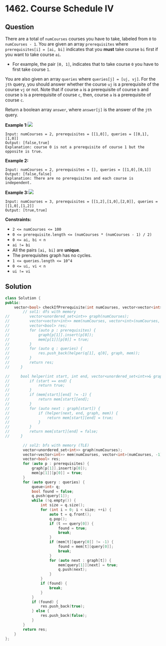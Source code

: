 # 1462. Course Schedule IV

## Question

There are a total of `numCourses` courses you have to take, labeled from `0` to `numCourses - 1`. You are given an array `prerequisites` where `prerequisites[i] = [ai, bi]` indicates that you **must** take course `bi` first if you want to take course `ai`.

* For example, the pair `[0, 1]`, indicates that to take course `0` you have to first take course `1`.

You are also given an array `queries` where `queries[j] = [uj, vj]`. For the `jth` query, you should answer whether the course `uj` is a prerequisite of the course `vj` or not. Note that if course `a` is a prerequisite of course `b` and course `b` is a prerequisite of course `c`, then, course `a` is a prerequisite of course `c`.

Return a boolean array `answer`, where `answer[j]` is the answer of the `jth` query.

**Example 1:**![](https://assets.leetcode.com/uploads/2021/05/01/courses4-1-graph.jpg)

```text
Input: numCourses = 2, prerequisites = [[1,0]], queries = [[0,1],[1,0]]
Output: [false,true]
Explanation: course 0 is not a prerequisite of course 1 but the opposite is true.
```

**Example 2:**

```text
Input: numCourses = 2, prerequisites = [], queries = [[1,0],[0,1]]
Output: [false,false]
Explanation: There are no prerequisites and each course is independent.
```

**Example 3:**![](https://assets.leetcode.com/uploads/2021/05/01/courses4-3-graph.jpg)

```text
Input: numCourses = 3, prerequisites = [[1,2],[1,0],[2,0]], queries = [[1,0],[1,2]]
Output: [true,true]
```

**Constraints:**

* `2 <= numCourses <= 100`
* `0 <= prerequisite.length <= (numCourses * (numCourses - 1) / 2)`
* `0 <= ai, bi < n`
* `ai != bi`
* All the pairs `[ai, bi]` are **unique**.
* The prerequisites graph has no cycles.
* `1 <= queries.length <= 10^4`
* `0 <= ui, vi < n`
* `ui != vi`

## Solution

```cpp
class Solution {
public:
    vector<bool> checkIfPrerequisite(int numCourses, vector<vector<int>>& prerequisites, vector<vector<int>>& queries) {
        // sol1: dfs with memory
//         vector<unordered_set<int>> graph(numCourses);
//         vector<vector<int>> mem(numCourses, vector<int>(numCourses, -1)); // mem[i][j]: whether i is prerequisite of j
//         vector<bool> res;
//         for (auto p : prerequisites) {
//             graph[p[1]].insert(p[0]);
//             mem[p[1]][p[0]] = true;
//         }
//         for (auto q : queries) {
//             res.push_back(helper(q[1], q[0], graph, mem));
//         }
//         return res;
//     }
    
//     bool helper(int start, int end, vector<unordered_set<int>>& graph, vector<vector<int>>& mem) {
//         if (start == end) {
//             return true;
//         }
//         if (mem[start][end] != -1) {
//             return mem[start][end];
//         }
//         for (auto next : graph[start]) {
//             if (helper(next, end, graph, mem)) {
//                 return mem[start][end] = true;
//             }
//         }
//         return mem[start][end] = false;
//     }
        
        // sol2: bfs with memory (TLE)
        vector<unordered_set<int>> graph(numCourses);
        vector<vector<int>> mem(numCourses, vector<int>(numCourses, -1)); // mem[i][j]: whether i is prerequisite of j
        vector<bool> res;
        for (auto p : prerequisites) {
            graph[p[1]].insert(p[0]);
            mem[p[1]][p[0]] = true;
        }
        for (auto query : queries) {
            queue<int> q;
            bool found = false;
            q.push(query[1]);
            while (!q.empty()) {
                int size = q.size();
                for (int i = 0; i < size; ++i) {
                    auto t = q.front();
                    q.pop();
                    if (t == query[0]) {
                        found = true;
                        break;
                    }
                    if (mem[t][query[0]] != -1) {
                        found = mem[t][query[0]];
                        break;
                    }
                    for (auto next : graph[t]) {
                        mem[query[1]][next] = true;
                        q.push(next);
                    }
                }
                if (found) {
                    break;
                }
            }
            if (found) {
                res.push_back(true);
            } else {
                res.push_back(false);
            }
        }
        return res;
    }
};
```

